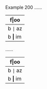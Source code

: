 Example 200
......

| f\|oo  |
| ------ |
| b `\|` az |
| b **\|** im |

......

<table>
<thead>
<tr>
<th>f|oo</th>
</tr>
</thead>
<tbody>
<tr>
<td>b <code>|</code> az</td>
</tr>
<tr>
<td>b <strong>|</strong> im</td>
</tr>
</tbody>
</table>
